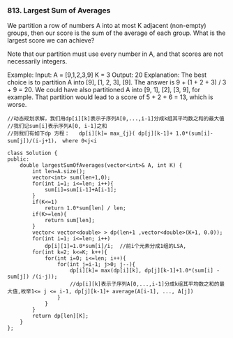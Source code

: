 ### 813. Largest Sum of Averages


We partition a row of numbers A into at most K adjacent (non-empty) groups, then our score is the sum of the average of each group. What is the largest score we can achieve?

Note that our partition must use every number in A, and that scores are not necessarily integers.

Example:
Input: 
A = [9,1,2,3,9]
K = 3
Output: 20
Explanation: 
The best choice is to partition A into [9], [1, 2, 3], [9]. The answer is 9 + (1 + 2 + 3) / 3 + 9 = 20.
We could have also partitioned A into [9, 1], [2], [3, 9], for example.
That partition would lead to a score of 5 + 2 + 6 = 13, which is worse.

```
//动态规划求解，我们用dp[i][k]表示子序列A[0,...,i-1]分成k组其平均数之和的最大值
//我们记sum[i]表示序列A[0, i-1]之和
//则我们有如下dp 方程：   dp[i][k]= max_{j}( dp[j][k-1]+ 1.0*(sum[i]-sum[j])/(i-j+1)， where 0<j<i

class Solution {
public:
    double largestSumOfAverages(vector<int>& A, int K) {
        int len=A.size();
        vector<int> sum(len+1,0);
        for(int i=1; i<=len; i++){
            sum[i]=sum[i-1]+A[i-1];
        }
        if(K<=1)
            return 1.0*sum[len] / len;
        if(K>=len){
            return sum[len];
        }
        vector< vector<double> > dp(len+1 ,vector<double>(K+1, 0.0));
        for(int i=1; i<=len; i++)
            dp[i][1]=1.0*sum[i]/i;  //前i个元素分成1组的LSA,  
        for(int k=2; k<=K; k++){
            for(int i=0; i<=len; i++){
                for(int j=i-1; j>0; j--){
                    dp[i][k]= max(dp[i][k], dp[j][k-1]+1.0*(sum[i] - sum[j]) /(i-j));
                    //dp[i][k]表示子序列A[0,...,i-1]分成k组其平均数之和的最大值,枚举1<= j <= i-1, dp[j][k-1]+ average(A[i-1], ..., A[j])
                }
            }
        }
        return dp[len][K];
    }
};


```
